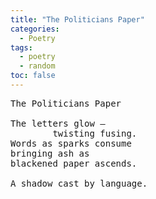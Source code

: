 ```yaml
---
title: "The Politicians Paper"
categories:
  - Poetry
tags:
  - poetry
  - random
toc: false
---
```


<pre>
The Politicians Paper

The letters glow –
        twisting fusing.
Words as sparks consume
bringing ash as
blackened paper ascends.

A shadow cast by language.
</pre>
